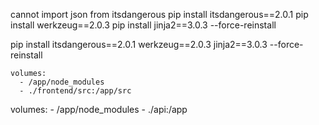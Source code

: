 cannot import json from itsdangerous
pip install itsdangerous==2.0.1
pip install werkzeug==2.0.3
pip install jinja2==3.0.3 --force-reinstall

pip install itsdangerous==2.0.1 werkzeug==2.0.3 jinja2==3.0.3 --force-reinstall


    volumes:
      - /app/node_modules
      - ./frontend/src:/app/src

   volumes:
      - /app/node_modules
      - ./api:/app
